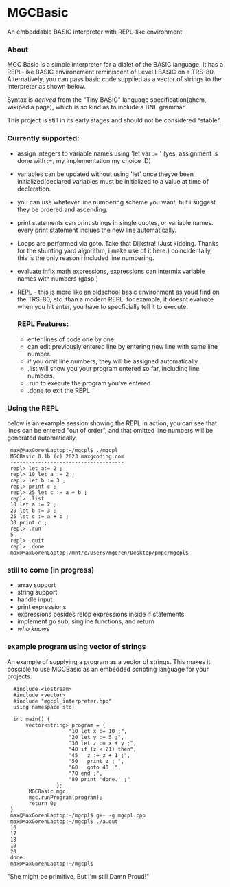 # MGCBasic
An embeddable BASIC interpreter with REPL-like environment.

### About
MGC Basic is a simple interpreter for a dialet of the BASIC language. It has a REPL-like BASIC environement reminiscent of Level I BASIC on a TRS-80.
Alternatively, you can pass basic code supplied as a vector of strings to the interpreter as shown below.

Syntax is *derived* from the "Tiny BASIC" language specification(ahem, wikipedia page), which is so kind as to include a BNF grammar.

This project is still in its early stages and should not be considered "stable".

### Currently supported:
  - assign integers to variable names using 'let var := <number>' (yes, assignment is done with :=, my implementation my choice :D)
  - variables can be updated without using 'let' once theyve been initialized(declared variables must be initialized to a value at time of decleration.
  - you can use whatever line numbering scheme you want, but i suggest they be ordered and ascending.
  - print statements can print strings in single quotes, or variable names. every print statement inclues the new line automatically.
  - Loops are performed via goto. Take that Dijkstra! (Just kidding. Thanks for the shunting yard algorithm, i make use of it here.) coincidentally, this is the only reason i included line numbering.
  - evaluate infix math expressions, expressions can intermix variable names with numbers (gasp!)
  - REPL - this is more like an oldschool basic environment as youd find on the TRS-80, etc. than a modern REPL. for example, it doesnt evaluate when you hit enter, you have to specficially tell it to execute.
  
    ### REPL Features:
    - enter lines of code one by one
    - can edit previously entered line by entering new line with same line number.
    - if you omit line numbers, they will be assigned automatically
    - .list will show you your program entered so far, including line numbers.
    - .run to execute the program you've entered
    - .done to exit the REPL
    
 ### Using the REPL
 below is an example session showing the REPL in action, you can see that lines can be entered "out of order", and that
 omitted line numbers will be generated automatically.
     
     max@MaxGorenLaptop:~/mgcpl$ ./mgcpl
     MGCBasic 0.1b (c) 2023 maxgcoding.com
     -------------------------------------
     repl> let a:= 2 ;
     repl> 10 let a := 2 ;        
     repl> let b := 3 ;
     repl> print c ;
     repl> 25 let c := a + b ;
     repl> .list
     10 let a := 2 ;
     20 let b := 3 ;
     25 let c := a + b ;
     30 print c ;
     repl> .run
     5
     repl> .quit
     repl> .done
     max@MaxGorenLaptop:/mnt/c/Users/mgoren/Desktop/pmpc/mgcpl$

### still to come (in progress)
   - array support
   - string support
   - handle input
   - print expressions
   - expressions besides relop expressions inside if statements
   - implement go sub, singline functions, and return
   - *who knows*
  
### example program using vector of strings
An example of supplying a program as a vector of strings. This makes it possible to use
MGCBasic as an embedded scripting language for your projects.
      
      #include <iostream>
      #include <vector>
      #include "mgcpl_interpreter.hpp"
      using namespace std;

      int main() {
          vector<string> program = {
                        "10 let x := 10 ;",
                        "20 let y := 5 ;",
                        "30 let z := x + y ;",
                        "40 if (z < 21) then",
                        "45   z := z + 1 ;",
                        "50   print z ; ",
                        "60   goto 40 ;",
                        "70 end ;",
                        "80 print 'done.' ;"
                    };
           MGCBasic mgc;
           mgc.runProgram(program);
           return 0;
     }
     max@MaxGorenLaptop:~/mgcpl$ g++ -g mgcpl.cpp
     max@MaxGorenLaptop:~/mgcpl$ ./a.out
     16 
     17 
     18 
     19 
     20 
     done.
     max@MaxGorenLaptop:~/mgcpl$


"She might be primitive, But I'm still Damn Proud!"
